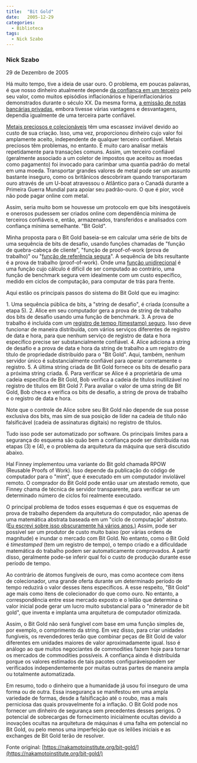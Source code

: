 ```yaml
---
title:  "Bit Gold"
date:   2005-12-29
categories:
  - Biblioteca
tags:
  - Nick Szabo
---
```


  
### Nick Szabo  
29 de Dezembro de 2005


Há muito tempo, tive a ideia de usar ouro. O problema, em poucas palavras, é que nosso dinheiro atualmente depende [da confiança em um terceiro](http://nakamotoinstitute.org/literature/18/html/) pelo seu valor, como muitos episódios inflacionários e hiperinflacionários demonstrados durante o século XX. Da mesma forma, [a emissão de notas bancárias privadas](http://unenumerated.blogspot.com/2005/11/flying-money-brief-overview.html), embora tivesse várias vantagens e desvantagens, dependia igualmente de uma terceira parte confiável.

[Metais preciosos e colecionáveis](http://nakamotoinstitute.org/literature/22/html/) têm uma escassez inviável devido ao custo de sua criação. Isso, uma vez, proporcionou dinheiro cujo valor foi amplamente aceito, independente de qualquer terceiro confiável. Metais preciosos têm problemas, no entanto. É muito caro analisar metais repetidamente para transações comuns. Assim, um terceiro confiável (geralmente associado a um coletor de impostos que aceitou as moedas como pagamento) foi invocado para carimbar uma quantia padrão do metal em uma moeda. Transportar grandes valores de metal pode ser um assunto bastante inseguro, como os britânicos descobriram quando transportaram ouro através de um U-boat atravessou o Atlântico para o Canadá durante a Primeira Guerra Mundial para apoiar seu padrão-ouro. O que é pior, você não pode pagar online com metal.

Assim, seria muito bom se houvesse um protocolo em que bits inesgotáveis e onerosos pudessem ser criados online com dependência mínima de terceiros confiáveis e, então, armazenados, transferidos e analisados com confiança mínima semelhante. "Bit Gold".

Minha proposta para o Bit Gold baseia-se em calcular uma série de bits de uma sequência de bits de desafio, usando funções chamadas de "função de quebra-cabeça de cliente", "função de proof-of-work (prova de trabalho)" ou "[função de referência segura](http://szabo.best.vwh.net/intrapoly.html)". A sequência de bits resultante é a prova de trabalho (proof-of-work). Onde uma [função unidirecional](http://en.wikipedia.org/wiki/One_way_function) é uma função cujo cálculo é difícil de ser computado ao contrário, uma função de benchmark segura vem idealmente com um custo específico, medido em ciclos de computação, para computar de trás para frente.

Aqui estão os principais passos do sistema do Bit Gold que eu imagino:

1\. Uma sequência pública de bits, a "string de desafio", é criada (consulte a etapa 5). 2\. Alice em seu computador gera a prova de string de trabalho dos bits de desafio usando uma função de benchmark. 3\. A prova de trabalho é incluída com um [registro de tempo (timestamp) seguro](http://www.cs.ut.ee/~lipmaa/crypto/link/timestamping/). Isso deve funcionar de maneira distribuída, com vários serviços diferentes de registro de data e hora, para que nenhum serviço de registro de data e hora específico precise ser substancialmente confiável. 4\. Alice adiciona a string de desafio e a prova de data e hora da string de trabalho a um registro de título de propriedade distribuído para o "Bit Gold". Aqui, também, nenhum servidor único é substancialmente confiável para operar corretamente o registro. 5\. A última string criada de Bit Gold fornece os bits de desafio para a próxima string criada. 6\. Para verificar se Alice é a proprietária de uma cadeia específica de Bit Gold, Bob verifica a cadeia de títulos inutilizável no registro de títulos em Bit Gold 7\. Para avaliar o valor de uma string de Bit Gold, Bob checa e verifica os bits de desafio, a string de prova de trabalho e o registro de data e hora.

Note que o controle de Alice sobre seu Bit Gold não depende de sua posse exclusiva dos bits, mas sim de sua posição de líder na cadeia de título não falsificável (cadeia de assinaturas digitais) no registro de títulos.

Tudo isso pode ser automatizado por software. Os principais limites para a segurança do esquema são quão bem a confiança pode ser distribuída nas etapas (3) e (4), e o problema da arquitetura da máquina que será discutido abaixo.

Hal Finney implementou uma variante do Bit gold chamada RPOW (Reusable Proofs of Work). Isso depende da publicação do código de computador para o "mint", que é executado em um computador inviolável remoto. O comprador do Bit Gold pode então usar um atestado remoto, que Finney chama de técnica de servidor transparente, para verificar se um determinado número de ciclos foi realmente executado.

O principal problema de todos esses esquemas é que os esquemas de prova de trabalho dependem da arquitetura do computador, não apenas de uma matemática abstrata baseada em um "ciclo de computação" abstrato. ([Eu escrevi sobre isso obscuramente há vários anos.)](http://szabo.best.vwh.net/intrapoly.html) Assim, pode ser possível ser um produtor de custo muito baixo (por várias ordens de magnitude) e inundar o mercado com Bit Gold. No entanto, como o Bit Gold é _timestamped_ (tem um registro de tempo), o tempo criado e a dificuldade matemática do trabalho podem ser automaticamente comprovados. A partir disso, geralmente pode-se inferir qual foi o custo de produção durante esse período de tempo.

Ao contrário de átomos fungíveis de ouro, mas como acontece com itens de colecionador, uma grande oferta durante um determinado período de tempo reduzirá o valor desses itens específicos. A esse respeito, "Bit Gold" age mais como itens de colecionador do que como ouro. No entanto, a correspondência entre esse mercado exposto e o leilão que determina o valor inicial pode gerar um lucro muito substancial para o "minerador de bit gold", que inventa e implanta uma arquitetura de computador otimizada.

Assim, o Bit Gold não será fungível com base em uma função simples de, por exemplo, o comprimento da string. Em vez disso, para criar unidades fungíveis, os revendedores terão que combinar peças de Bit Gold de valor diferentes em unidades maiores de valor aproximadamente igual. Isso é análogo ao que muitos negociantes de commodities fazem hoje para tornar os mercados de commodities possíveis. A confiança ainda é distribuída porque os valores estimados de tais pacotes configuráveis ​​podem ser verificados independentemente por muitas outras partes de maneira ampla ou totalmente automatizada.

Em resumo, todo o dinheiro que a humanidade já usou foi inseguro de uma forma ou de outra. Essa insegurança se manifestou em uma ampla variedade de formas, desde a falsificação até o roubo, mas a mais perniciosa das quais provavelmente foi a inflação. O Bit Gold pode nos fornecer um dinheiro de segurança sem precedentes desses perigos. O potencial de sobrecargas de fornecimento inicialmente ocultas devido a inovações ocultas na arquitetura de máquinas é uma falha em potencial no Bit Gold, ou pelo menos uma imperfeição que os leilões iniciais e as exchanges de Bit Gold terão de resolver.

Fonte original: [https://nakamotoinstitute.org/bit-gold/](https://nakamotoinstitute.org/bit-gold/)
